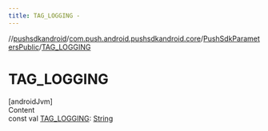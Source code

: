 ```yaml
---
title: TAG_LOGGING -
---
```

//[pushsdkandroid](../../index.md)/[com.push.android.pushsdkandroid.core](../index.md)/[PushSdkParametersPublic](index.md)/[TAG_LOGGING](-t-a-g_-l-o-g-g-i-n-g.md)



# TAG_LOGGING  
[androidJvm]  
Content  
const val [TAG_LOGGING](-t-a-g_-l-o-g-g-i-n-g.md): [String](https://kotlinlang.org/api/latest/jvm/stdlib/kotlin/-string/index.html)  



